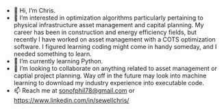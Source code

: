 - 👋 Hi, I’m Chris.
- 👀 I’m interested in optimization algorithms particularly pertaining to physical infrastructure asset management and capital planning.  My career has been in construction and energy efficiency fields, but recently I have worked on asset management with a COTS optimization software.  I figured learning coding might come in handy someday, and I needed something to learn.
- 🌱 I’m currently learning Python.
- 💞️ I’m looking to collaborate on anything related to asset management or captial project planning.  Way off in the future may look into machine learning to download my industry experience into executable code.
- 📫 Reach me at sonofphil78@gmail.com or https://www.linkedin.com/in/sewellchris/

<!---
sonofphil78/sonofphil78 is a ✨ special ✨ repository because its `README.md` (this file) appears on your GitHub profile.
You can click the Preview link to take a look at your changes.
--->
